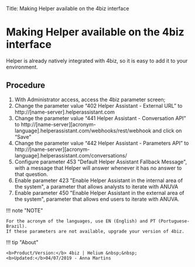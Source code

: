 Title: Making Helper available on the 4biz interface
# Making Helper available on the 4biz interface

Helper is already natively integrated with 4biz, so it is easy to add it to your environment.

## Procedure

1. With Administrator access, access the 4biz parameter screen;
2. Change the parameter value “402 Helper Assistant - External URL” to http://[name-server].helperassistant.com    
3. Change the parameter value “441 Helper Assistant - Conversation API” to http://[name-server][acronym-language].helperassistant.com/webhooks/rest/webhook and click on “Save”   
4. Change the parameter value “442 Helper Assistant - Parameters API” to http://[name-server][acronym-language].helperassistant.com/conversations/
5. Configure parameter 453 "Default Helper Assistant Fallback Message", with a message that Helper will answer whenever it has no answer to that question.
6. Enable parameter 423 "Enable Helper Assistant in the internal area of the system", a parameter that allows analysts to iterate with ANUVA
7. Enable parameter 450 "Enable Helper Assistant in the external area of the system", parameter that allows end users to iterate with ANUVA.    
    

!!! note "NOTE"
    
    For the acronym of the languages, use EN (English) and PT (Portuguese-Brazil).
    If these parameters are not available, upgrade your version of 4biz.
   
 
!!! tip "About"

    <b>Product/Version:</b> 4biz | Helium &nbsp;&nbsp;
    <b>Updated:</b>04/07/2019 - Anna Martins
